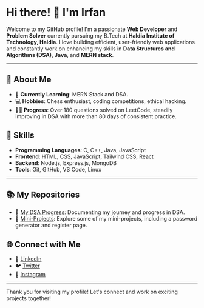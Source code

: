 # Hi there! 👋 I'm Irfan

Welcome to my GitHub profile! I'm a passionate **Web Developer** and **Problem Solver** currently pursuing my B.Tech at **Haldia Institute of Technology, Haldia**. I love building efficient, user-friendly web applications and constantly work on enhancing my skills in **Data Structures and Algorithms (DSA)**, **Java**, and **MERN stack**.

---

## 🚀 About Me
- 🌱 **Currently Learning**: MERN Stack and DSA.
- 💻 **Hobbies**: Chess enthusiast, coding competitions, ethical hacking.
- 👨‍💻 **Progress**: Over 180 questions solved on LeetCode, steadily improving in DSA with more than 80 days of consistent practice.

## 💼 Skills
- **Programming Languages**: C, C++, Java, JavaScript
- **Frontend**: HTML, CSS, JavaScript, Tailwind CSS, React
- **Backend**: Node.js, Express.js, MongoDB
- **Tools**: Git, GitHub, VS Code, Linux

---

## 📚 My Repositories
- 🔗 [My DSA Progress](https://github.com/Irfan140/My-DSA-progress): Documenting my journey and progress in DSA.
- 🔗 [Mini-Projects](https://github.com/Irfan140/Mini-projects): Explore some of my mini-projects, including a password generator and register page.

## 🌐 Connect with Me
- 💼 [LinkedIn](https://www.linkedin.com/in/irfan-mehmud-7a409b280/)
- 🐦 [Twitter](https://x.com/MehmudIrfan)
- 📸 [Instagram](https://www.instagram.com/_irfan_140_/)

---

Thank you for visiting my profile! Let's connect and work on exciting projects together!
